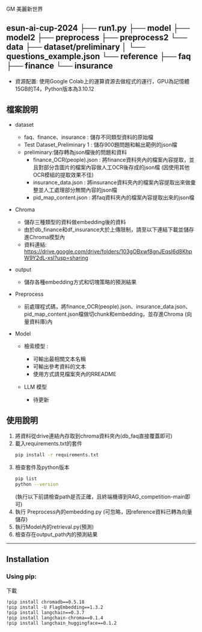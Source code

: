 GM 美麗新世界

esun-ai-cup-2024 ├── run1.py ├── model ├── model2 ├── preprocess ├── preprocess2 └── data ├── dataset/preliminary │ └── questions_example.json └── reference ├── faq ├── finance └── insurance
---
- 資源配置: 使用Google Colab上的運算資源去做程式的運行，GPU為記憶體15GB的T4，Python版本為3.10.12

## 檔案說明
- dataset
  - faq、finance、insurance : 儲存不同類型資料的原始檔
  - Test Dataset_Preliminary 1 : 儲存900題問題和輸出範例的json檔
  - preliminary:儲存轉為json檔後的問題和資料
    - finance_OCR(people).json : 將finance資料夾內的檔案內容提取，並且對部分含圖片的檔案內容做人工OCR後存成的json檔 (因使用其他OCR模組的提取效果不佳)
    - insurance_data.json : 將insurance資料夾內的檔案內容提取出來做彙整並人工處理部分無關內容的json檔
    - pid_map_content.json : 將faq資料夾內的檔案內容提取出來的json檔
- Chroma
  - 儲存三種類型的資料做embedding後的資料
  - 由於db_finance和df_insurance大於上傳限制，請至以下連結下載並儲存進Chroma模型內
  - 資料連結:  https://drive.google.com/drive/folders/103gOBxwf8gnJEqsI6d8KhpW9Y2dL-xsl?usp=sharing
 
  
- output
  - 儲存各種embedding方式和切塊策略的預測結果

- Preprocess
  - 前處理程式碼，將finance_OCR(people).json、insurance_data.json、pid_map_content.json檔做切chunk和embedding，並存進Chroma (向量資料庫)內
    
- Model
  - 檢索模型 :
    - 可輸出最相關文本名稱
    - 可輸出參考資料的文本
    - 使用方式請見檔案夾內的RREADME

  - LLM 模型
    -  待更新
## 使用說明
1. 將資料從drive連結內存取到chroma資料夾內(db_faq直接覆蓋即可)
2. 載入requirements.txt的套件
   ```bash
   pip install -r requirements.txt
   ```
3. 檢查套件及python版本
   ```bash
   pip list
   python --version
   ```
   (執行以下前請檢查path是否正確，且終端機導到RAG_competition-main即可)
4. 執行 Preprocess內的embedding.py (可忽略，因reference資料已轉為向量儲存)
5. 執行Model內的retrieval.py(預測)
6. 檢查存在output_path內的預測結果
   
--- 

Installation
---

### Using pip:

下載

    !pip install chromadb==0.5.18
    !pip install -U FlagEmbedding==1.3.2
    !pip install langchain==0.3.7
    !pip install langchain-chroma==0.1.4
    !pip install langchain_huggingface==0.1.2


